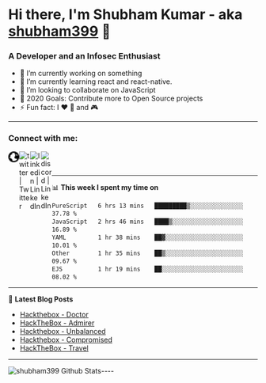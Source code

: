 # Hi there, I'm Shubham Kumar - aka [shubham399][website] 👋

### A Developer and an Infosec Enthusiast

- 🔭 I’m currently working on something
- 🌱 I’m currently learning react and react-native. 
- 👯 I’m looking to collaborate on JavaScript
- 🥅 2020 Goals: Contribute more to Open Source projects
- ⚡ Fun fact: I ❤️ 🐶 and 🎮


---
### Connect with me:

[<img align="left" alt="Website" width="22px" src="https://raw.githubusercontent.com/iconic/open-iconic/master/svg/globe.svg" />][website]
[<img align="left" alt="twitter | Twitter" width="22px" src="https://cdn.jsdelivr.net/npm/simple-icons@v3/icons/twitter.svg" />][twitter]
[<img align="left" alt="linkedin | LinkedIn" width="22px" src="https://cdn.jsdelivr.net/npm/simple-icons@v3/icons/linkedin.svg" />][linkedin]
[<img align="left" alt="discord | LinkedIn" width="22px" src="https://cdn.jsdelivr.net/npm/simple-icons@v3/icons/discord.svg" />][discord]


<br />
<br />

---
📊 **This week I spent my time on**
<!--START_SECTION:waka-->
```text
PureScript   6 hrs 13 mins   █████████▒░░░░░░░░░░░░░░░   37.78 % 
JavaScript   2 hrs 46 mins   ████▒░░░░░░░░░░░░░░░░░░░░   16.89 % 
YAML         1 hr 38 mins    ██▓░░░░░░░░░░░░░░░░░░░░░░   10.01 % 
Other        1 hr 35 mins    ██▒░░░░░░░░░░░░░░░░░░░░░░   09.67 % 
EJS          1 hr 19 mins    ██░░░░░░░░░░░░░░░░░░░░░░░   08.02 % 
```
<!--END_SECTION:waka-->

---
📕 **Latest Blog Posts**
<!-- BLOG-POST-LIST:START -->
- [Hackthebox - Doctor](https://www.shubhkumar.in/htb/doctor/)
- [HackTheBox - Admirer](https://www.shubhkumar.in/htb/admirer/)
- [Hackthebox - Unbalanced](https://www.shubhkumar.in/htb/unbalanced/)
- [Hackthebox - Compromised](https://www.shubhkumar.in/htb/compromised/)
- [HackTheBox - Travel](https://www.shubhkumar.in/htb/travel/)
<!-- BLOG-POST-LIST:END -->
---

<img align="left" alt="shubham399 Github Stats" src="https://github-readme-stats.vercel.app/api?username=shubham399&show_icons=true&hide_border=true&count_private=true" />
----

[website]:  https://shubhkumar.in/about/
[twitter]:  https://twitter.com/shubhkumar01/
[linkedin]: https://www.linkedin.com/in/shubham399/
[discord]:  https://discordapp.com/users/397613413301354497
